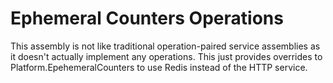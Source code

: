 # Ephemeral Counters Operations

This assembly is not like traditional operation-paired service assemblies as it doesn't actually implement any operations. This just provides overrides to Platform.EpehemeralCounters to use Redis instead of the HTTP service.